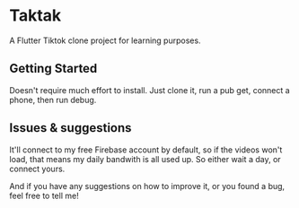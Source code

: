 # Taktak

A Flutter Tiktok clone project for learning purposes.

## Getting Started

Doesn't require much effort to install.
Just clone it, run a pub get, connect a phone, then run debug.

## Issues & suggestions
It'll connect to my free Firebase account by default, so if the videos won't load, that means my daily bandwith is all used up.
So either wait a day, or connect yours.

And if you have any suggestions on how to improve it, or you found a bug, feel free to tell me!